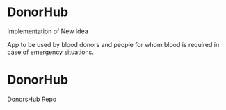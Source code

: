 # DonorHub
Implementation of New Idea

App to be used by blood donors and people for whom blood is required in case of emergency situations.
# DonorHub
DonorsHub Repo
